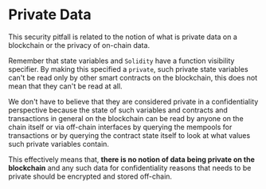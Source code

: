 # Private Data

This security pitfall is related to the notion of what is private data on a blockchain or the privacy of on-chain data. 

Remember that state variables and `Solidity` have a function visibility specifier. By making this specified a `private`, such private state variables can't be read only by other smart contracts on the blockchain, this does not mean that they can't be read at all.

We don't have to believe that they are considered private in a confidentiality perspective because the state of such variables and contracts and transactions in general on the blockchain can be read by anyone on the chain itself or via off-chain interfaces by querying the mempools for transactions or by querying the contract state itself to look at what values such private variables contain.

This effectively means that, **there is no notion of data being private on the blockchain** and any such data for confidentiality reasons that needs to be private should be encrypted and stored off-chain.